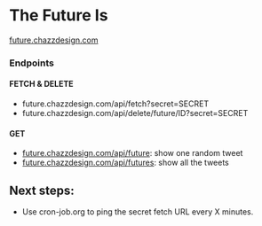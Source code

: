 The Future Is
=================

[future.chazzdesign.com](future.chazzdesign.com)  


### Endpoints

#### FETCH & DELETE
- future.chazzdesign.com/api/fetch?secret=SECRET
- future.chazzdesign.com/api/delete/future/ID?secret=SECRET

#### GET
- [future.chazzdesign.com/api/future](future.chazzdesign.com/api/future): show one random tweet
- [future.chazzdesign.com/api/futures](future.chazzdesign.com/api/futures): show all the tweets


## Next steps:

- Use cron-job.org to ping the secret fetch URL every X minutes.